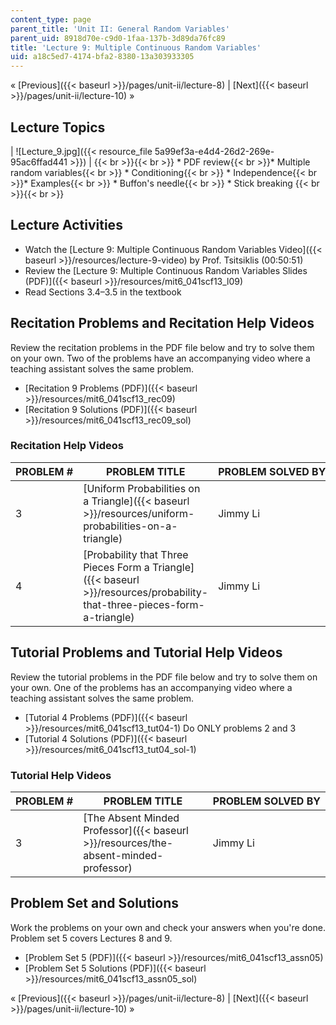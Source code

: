 ```yaml
---
content_type: page
parent_title: 'Unit II: General Random Variables'
parent_uid: 8918d70e-c9d0-1faa-137b-3d89da76fc89
title: 'Lecture 9: Multiple Continuous Random Variables'
uid: a18c5ed7-4174-bfa2-8380-13a303933305
---
```


« [Previous]({{< baseurl >}}/pages/unit-ii/lecture-8) | [Next]({{< baseurl >}}/pages/unit-ii/lecture-10) »

Lecture Topics
--------------

| ![Lecture_9.jpg]({{< resource_file 5a99ef3a-e4d4-26d2-269e-95ac6ffad441 >}}) |  {{< br >}}{{< br >}} *   PDF review{{< br >}}*   Multiple random variables{{< br >}}    *   Conditioning{{< br >}}    *   Independence{{< br >}}*   Examples{{< br >}}    *   Buffon's needle{{< br >}}    *   Stick breaking {{< br >}}{{< br >}}  

Lecture Activities
------------------

*   Watch the [Lecture 9: Multiple Continuous Random Variables Video]({{< baseurl >}}/resources/lecture-9-video) by Prof. Tsitsiklis (00:50:51)
*   Review the [Lecture 9: Multiple Continuous Random Variables Slides (PDF)]({{< baseurl >}}/resources/mit6_041scf13_l09)
*   Read Sections 3.4–3.5 in the textbook

Recitation Problems and Recitation Help Videos
----------------------------------------------

Review the recitation problems in the PDF file below and try to solve them on your own. Two of the problems have an accompanying video where a teaching assistant solves the same problem.

*   [Recitation 9 Problems (PDF)]({{< baseurl >}}/resources/mit6_041scf13_rec09)
*   [Recitation 9 Solutions (PDF)]({{< baseurl >}}/resources/mit6_041scf13_rec09_sol)

### Recitation Help Videos

| PROBLEM # | PROBLEM TITLE | PROBLEM SOLVED BY |
| --- | --- | --- |
| 3 | [Uniform Probabilities on a Triangle]({{< baseurl >}}/resources/uniform-probabilities-on-a-triangle) | Jimmy Li |
| 4 | [Probability that Three Pieces Form a Triangle]({{< baseurl >}}/resources/probability-that-three-pieces-form-a-triangle) | Jimmy Li 

Tutorial Problems and Tutorial Help Videos
------------------------------------------

Review the tutorial problems in the PDF file below and try to solve them on your own. One of the problems has an accompanying video where a teaching assistant solves the same problem.

*   [Tutorial 4 Problems (PDF)]({{< baseurl >}}/resources/mit6_041scf13_tut04-1) Do ONLY problems 2 and 3
*   [Tutorial 4 Solutions (PDF)]({{< baseurl >}}/resources/mit6_041scf13_tut04_sol-1)

### Tutorial Help Videos

| PROBLEM # | PROBLEM TITLE | PROBLEM SOLVED BY |
| --- | --- | --- |
| 3 | [The Absent Minded Professor]({{< baseurl >}}/resources/the-absent-minded-professor) | Jimmy Li 

Problem Set and Solutions
-------------------------

Work the problems on your own and check your answers when you're done. Problem set 5 covers Lectures 8 and 9.

*   [Problem Set 5 (PDF)]({{< baseurl >}}/resources/mit6_041scf13_assn05)
*   [Problem Set 5 Solutions (PDF)]({{< baseurl >}}/resources/mit6_041scf13_assn05_sol)

« [Previous]({{< baseurl >}}/pages/unit-ii/lecture-8) | [Next]({{< baseurl >}}/pages/unit-ii/lecture-10) »